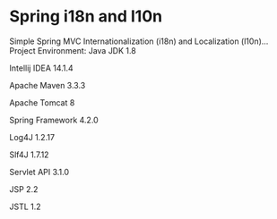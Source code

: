 # Spring i18n and l10n
Simple Spring MVC Internationalization (i18n) and Localization (l10n)...
Project Environment:
Java JDK 1.8

Intellij IDEA 14.1.4

Apache Maven 3.3.3

Apache Tomcat 8

Spring Framework 4.2.0

Log4J 1.2.17

Slf4J 1.7.12

Servlet API 3.1.0

JSP 2.2

JSTL 1.2
